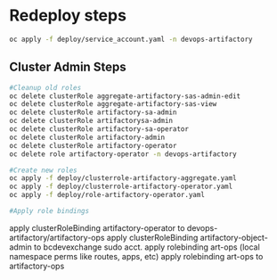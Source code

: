 # Redeploy steps

``` bash
oc apply -f deploy/service_account.yaml -n devops-artifactory
```

## Cluster Admin Steps

``` bash
#Cleanup old roles
oc delete clusterRole aggregate-artifactory-sas-admin-edit
oc delete clusterRole aggregate-artifactory-sas-view
oc delete clusterRole artifactory-sa-admin
oc delete clusterRole artifactorysa-admin
oc delete clusterRole artifactory-sa-operator
oc delete clusterRole artifactory-admin
oc delete clusterRole artifactory-operator
oc delete role artifactory-operator -n devops-artifactory

#Create new roles
oc apply -f deploy/clusterrole-artifactory-aggregate.yaml
oc apply -f deploy/clusterrole-artifactory-operator.yaml
oc apply -f deploy/role-artifactory-operator.yaml

#Apply role bindings

```

apply clusterRoleBinding artifactory-operator to devops-artifactory/artifactory-ops
apply clusterRoleBinding artifactory-object-admin to bcdevexchange sudo acct.
apply rolebinding art-ops (local namespace perms like routes, apps, etc)
apply rolebinding art-ops to artifactory-ops
